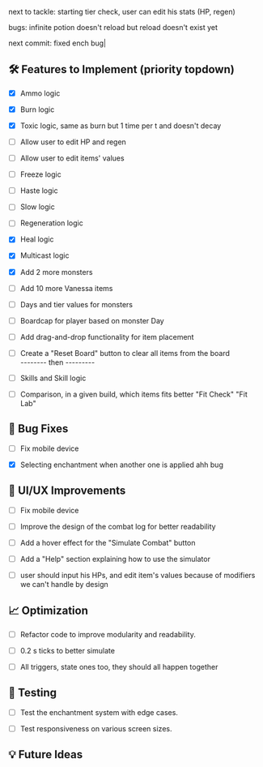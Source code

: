 
next to tackle: starting tier check, user can edit his stats (HP, regen)

bugs: infinite potion doesn't reload but reload doesn't exist yet

next commit: fixed ench bug|


## 🛠️ Features to Implement (priority topdown)
- [x] Ammo logic
- [x] Burn logic
- [x] Toxic logic, same as burn but 1 time per t and doesn't decay
- [ ] Allow user to edit HP and regen
- [ ] Allow user to edit items' values
- [ ] Freeze logic
- [ ] Haste logic
- [ ] Slow logic
- [ ] Regeneration logic
- [x] Heal logic
- [x] Multicast logic
- [x] Add 2 more monsters
- [ ] Add 10 more Vanessa items
- [ ] Days and tier values for monsters
- [ ] Boardcap for player based on monster Day
- [ ] Add drag-and-drop functionality for item placement
- [ ] Create a "Reset Board" button to clear all items from the board
      <br> -------- then ---------
- [ ]  Skills and Skill logic
- [ ]  Comparison, in a given build, which items fits better "Fit Check" "Fit Lab"


## 🐛 Bug Fixes
- [ ] Fix mobile device
- [x] Selecting enchantment when another one is applied ahh bug



## 🎨 UI/UX Improvements
- [ ] Fix mobile device
- [ ] Improve the design of the combat log for better readability
- [ ] Add a hover effect for the "Simulate Combat" button
- [ ] Add a "Help" section explaining how to use the simulator
- [ ] user should input his HPs, and edit item's values because of modifiers we can't handle by design


## 📈 Optimization
- [ ] Refactor code to improve modularity and readability.
- [ ] 0.2 s ticks to better simulate
- [ ] All triggers, state ones too, they should all happen together


## 🧪 Testing
- [ ] Test the enchantment system with edge cases.
- [ ] Test responsiveness on various screen sizes.


## 💡 Future Ideas

